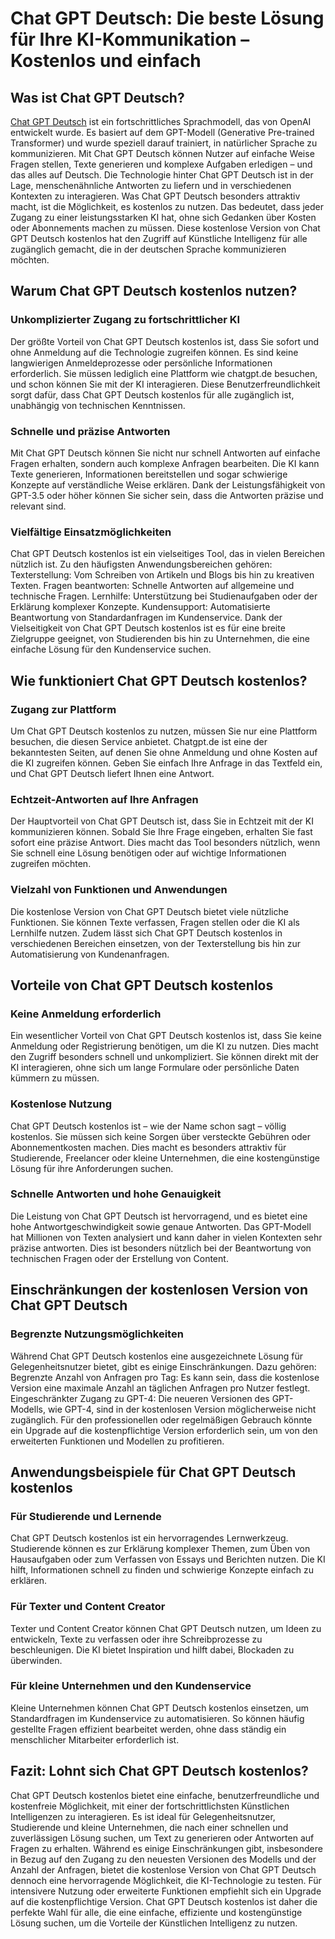 # Chat GPT Deutsch: Die beste Lösung für Ihre KI-Kommunikation – Kostenlos und einfach
## Was ist Chat GPT Deutsch?
<a href="https://chatgptdeutsch.com.de/">Chat GPT Deutsch</a> ist ein fortschrittliches Sprachmodell, das von OpenAI entwickelt wurde. Es basiert auf dem GPT-Modell (Generative Pre-trained Transformer) und wurde speziell darauf trainiert, in natürlicher Sprache zu kommunizieren. Mit Chat GPT Deutsch können Nutzer auf einfache Weise Fragen stellen, Texte generieren und komplexe Aufgaben erledigen – und das alles auf Deutsch. Die Technologie hinter Chat GPT Deutsch ist in der Lage, menschenähnliche Antworten zu liefern und in verschiedenen Kontexten zu interagieren.
Was Chat GPT Deutsch besonders attraktiv macht, ist die Möglichkeit, es kostenlos zu nutzen. Das bedeutet, dass jeder Zugang zu einer leistungsstarken KI hat, ohne sich Gedanken über Kosten oder Abonnements machen zu müssen. Diese kostenlose Version von Chat GPT Deutsch kostenlos hat den Zugriff auf Künstliche Intelligenz für alle zugänglich gemacht, die in der deutschen Sprache kommunizieren möchten.
## Warum Chat GPT Deutsch kostenlos nutzen?
### Unkomplizierter Zugang zu fortschrittlicher KI
Der größte Vorteil von Chat GPT Deutsch kostenlos ist, dass Sie sofort und ohne Anmeldung auf die Technologie zugreifen können. Es sind keine langwierigen Anmeldeprozesse oder persönliche Informationen erforderlich. Sie müssen lediglich eine Plattform wie chatgpt.de besuchen, und schon können Sie mit der KI interagieren. Diese Benutzerfreundlichkeit sorgt dafür, dass Chat GPT Deutsch kostenlos für alle zugänglich ist, unabhängig von technischen Kenntnissen.
### Schnelle und präzise Antworten
Mit Chat GPT Deutsch können Sie nicht nur schnell Antworten auf einfache Fragen erhalten, sondern auch komplexe Anfragen bearbeiten. Die KI kann Texte generieren, Informationen bereitstellen und sogar schwierige Konzepte auf verständliche Weise erklären. Dank der Leistungsfähigkeit von GPT-3.5 oder höher können Sie sicher sein, dass die Antworten präzise und relevant sind.
### Vielfältige Einsatzmöglichkeiten
Chat GPT Deutsch kostenlos ist ein vielseitiges Tool, das in vielen Bereichen nützlich ist. Zu den häufigsten Anwendungsbereichen gehören:
Texterstellung: Vom Schreiben von Artikeln und Blogs bis hin zu kreativen Texten.
Fragen beantworten: Schnelle Antworten auf allgemeine und technische Fragen.
Lernhilfe: Unterstützung bei Studienaufgaben oder der Erklärung komplexer Konzepte.
Kundensupport: Automatisierte Beantwortung von Standardanfragen im Kundenservice.
Dank der Vielseitigkeit von Chat GPT Deutsch kostenlos ist es für eine breite Zielgruppe geeignet, von Studierenden bis hin zu Unternehmen, die eine einfache Lösung für den Kundenservice suchen.
## Wie funktioniert Chat GPT Deutsch kostenlos?
### Zugang zur Plattform
Um Chat GPT Deutsch kostenlos zu nutzen, müssen Sie nur eine Plattform besuchen, die diesen Service anbietet. Chatgpt.de ist eine der bekanntesten Seiten, auf denen Sie ohne Anmeldung und ohne Kosten auf die KI zugreifen können. Geben Sie einfach Ihre Anfrage in das Textfeld ein, und Chat GPT Deutsch liefert Ihnen eine Antwort.
### Echtzeit-Antworten auf Ihre Anfragen
Der Hauptvorteil von Chat GPT Deutsch ist, dass Sie in Echtzeit mit der KI kommunizieren können. Sobald Sie Ihre Frage eingeben, erhalten Sie fast sofort eine präzise Antwort. Dies macht das Tool besonders nützlich, wenn Sie schnell eine Lösung benötigen oder auf wichtige Informationen zugreifen möchten.
### Vielzahl von Funktionen und Anwendungen
Die kostenlose Version von Chat GPT Deutsch bietet viele nützliche Funktionen. Sie können Texte verfassen, Fragen stellen oder die KI als Lernhilfe nutzen. Zudem lässt sich Chat GPT Deutsch kostenlos in verschiedenen Bereichen einsetzen, von der Texterstellung bis hin zur Automatisierung von Kundenanfragen.
## Vorteile von Chat GPT Deutsch kostenlos
### Keine Anmeldung erforderlich
Ein wesentlicher Vorteil von Chat GPT Deutsch kostenlos ist, dass Sie keine Anmeldung oder Registrierung benötigen, um die KI zu nutzen. Dies macht den Zugriff besonders schnell und unkompliziert. Sie können direkt mit der KI interagieren, ohne sich um lange Formulare oder persönliche Daten kümmern zu müssen.
### Kostenlose Nutzung
Chat GPT Deutsch kostenlos ist – wie der Name schon sagt – völlig kostenlos. Sie müssen sich keine Sorgen über versteckte Gebühren oder Abonnementkosten machen. Dies macht es besonders attraktiv für Studierende, Freelancer oder kleine Unternehmen, die eine kostengünstige Lösung für ihre Anforderungen suchen.
### Schnelle Antworten und hohe Genauigkeit
Die Leistung von Chat GPT Deutsch ist hervorragend, und es bietet eine hohe Antwortgeschwindigkeit sowie genaue Antworten. Das GPT-Modell hat Millionen von Texten analysiert und kann daher in vielen Kontexten sehr präzise antworten. Dies ist besonders nützlich bei der Beantwortung von technischen Fragen oder der Erstellung von Content.
## Einschränkungen der kostenlosen Version von Chat GPT Deutsch
### Begrenzte Nutzungsmöglichkeiten
Während Chat GPT Deutsch kostenlos eine ausgezeichnete Lösung für Gelegenheitsnutzer bietet, gibt es einige Einschränkungen. Dazu gehören:
Begrenzte Anzahl von Anfragen pro Tag: Es kann sein, dass die kostenlose Version eine maximale Anzahl an täglichen Anfragen pro Nutzer festlegt.
Eingeschränkter Zugang zu GPT-4: Die neueren Versionen des GPT-Modells, wie GPT-4, sind in der kostenlosen Version möglicherweise nicht zugänglich.
Für den professionellen oder regelmäßigen Gebrauch könnte ein Upgrade auf die kostenpflichtige Version erforderlich sein, um von den erweiterten Funktionen und Modellen zu profitieren.
## Anwendungsbeispiele für Chat GPT Deutsch kostenlos
### Für Studierende und Lernende
Chat GPT Deutsch kostenlos ist ein hervorragendes Lernwerkzeug. Studierende können es zur Erklärung komplexer Themen, zum Üben von Hausaufgaben oder zum Verfassen von Essays und Berichten nutzen. Die KI hilft, Informationen schnell zu finden und schwierige Konzepte einfach zu erklären.
### Für Texter und Content Creator
Texter und Content Creator können Chat GPT Deutsch nutzen, um Ideen zu entwickeln, Texte zu verfassen oder ihre Schreibprozesse zu beschleunigen. Die KI bietet Inspiration und hilft dabei, Blockaden zu überwinden.
### Für kleine Unternehmen und den Kundenservice
Kleine Unternehmen können Chat GPT Deutsch kostenlos einsetzen, um Standardfragen im Kundenservice zu automatisieren. So können häufig gestellte Fragen effizient bearbeitet werden, ohne dass ständig ein menschlicher Mitarbeiter erforderlich ist.
## Fazit: Lohnt sich Chat GPT Deutsch kostenlos?
Chat GPT Deutsch kostenlos bietet eine einfache, benutzerfreundliche und kostenfreie Möglichkeit, mit einer der fortschrittlichsten Künstlichen Intelligenzen zu interagieren. Es ist ideal für Gelegenheitsnutzer, Studierende und kleine Unternehmen, die nach einer schnellen und zuverlässigen Lösung suchen, um Text zu generieren oder Antworten auf Fragen zu erhalten.
Während es einige Einschränkungen gibt, insbesondere in Bezug auf den Zugang zu den neuesten Versionen des Modells und der Anzahl der Anfragen, bietet die kostenlose Version von Chat GPT Deutsch dennoch eine hervorragende Möglichkeit, die KI-Technologie zu testen. Für intensivere Nutzung oder erweiterte Funktionen empfiehlt sich ein Upgrade auf die kostenpflichtige Version.
Chat GPT Deutsch kostenlos ist daher die perfekte Wahl für alle, die eine einfache, effiziente und kostengünstige Lösung suchen, um die Vorteile der Künstlichen Intelligenz zu nutzen.
